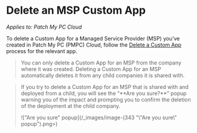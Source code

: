# Delete an MSP Custom App

_Applies to: Patch My PC Cloud_

To delete a Custom App for a Managed Service Provider (MSP) you’ve created in Patch My PC (PMPC) Cloud, follow the [Delete a Custom App](../../custom-apps/delete-a-custom-app.md) process for the relevant app.

<blockquote class="wp-block-quote is-note">
<p>You can only delete a Custom App for an MSP from the company where it was created. Deleting a Custom App for an MSP automatically deletes it from any child companies it is shared with.</p>
</blockquote>

<blockquote class="wp-block-quote is-important">
<p>If you try to delete a Custom App for an MSP that is shared with and deployed from a child, you will see the “**Are you sure?**” popup warning you of the impact and prompting you to confirm the deletion of the deployment at the child company.</p>
<p>!["Are you sure" popup](/_images/image-(343 "\"Are you sure\" popup").png>)</p>
</blockquote>